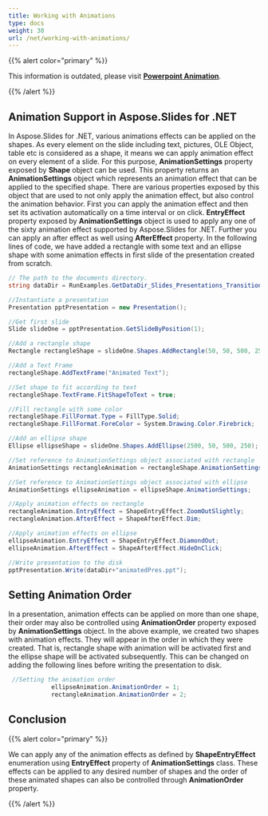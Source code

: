 ```yaml
---
title: Working with Animations
type: docs
weight: 30
url: /net/working-with-animations/
---
```


{{% alert color="primary" %}} 

This information is outdated, please visit [**Powerpoint Animation**](/slides/net/powerpoint-animation/).

{{% /alert %}} 


## **Animation Support in Aspose.Slides for .NET**
In Aspose.Slides for .NET, various animations effects can be applied on the shapes. As every element on the slide including text, pictures, OLE Object, table etc is considered as a shape, it means we can apply animation effect on every element of a slide. For this purpose, **AnimationSettings** property exposed by **Shape** object can be used. This property returns an **AnimationSettings** object which represents an animation effect that can be applied to the specified shape. There are various properties exposed by this object that are used to not only apply the animation effect, but also control the animation behavior. First you can apply the animation effect and then set its activation automatically on a time interval or on click. **EntryEffect** property exposed by **AnimationSettings** object is used to apply any one of the sixty animation effect supported by Aspose.Slides for .NET. Further you can apply an after effect as well using **AfterEffect** property. In the following lines of code, we have added a rectangle with some text and an ellipse shape with some animation effects in first slide of the presentation created from scratch. 

```c#
// The path to the documents directory.
string dataDir = RunExamples.GetDataDir_Slides_Presentations_Transitions();

//Instantiate a presentation
Presentation pptPresentation = new Presentation();

//Get first slide
Slide slideOne = pptPresentation.GetSlideByPosition(1);

//Add a rectangle shape
Rectangle rectangleShape = slideOne.Shapes.AddRectangle(50, 50, 500, 250);

//Add a Text Frame
rectangleShape.AddTextFrame("Animated Text");

//Set shape to fit according to text
rectangleShape.TextFrame.FitShapeToText = true;

//Fill rectangle with some color
rectangleShape.FillFormat.Type = FillType.Solid;
rectangleShape.FillFormat.ForeColor = System.Drawing.Color.Firebrick;

//Add an ellipse shape
Ellipse ellipseShape = slideOne.Shapes.AddEllipse(2500, 50, 500, 250);

//Set reference to AnimationSettings object associated with rectangle
AnimationSettings rectangleAnimation = rectangleShape.AnimationSettings;

//Set reference to AnimationSettings object associated with ellipse
AnimationSettings ellipseAnimation = ellipseShape.AnimationSettings;

//Apply animation effects on rectangle
rectangleAnimation.EntryEffect = ShapeEntryEffect.ZoomOutSlightly;
rectangleAnimation.AfterEffect = ShapeAfterEffect.Dim;

//Apply animation effects on ellipse
ellipseAnimation.EntryEffect = ShapeEntryEffect.DiamondOut;
ellipseAnimation.AfterEffect = ShapeAfterEffect.HideOnClick;

//Write presentation to the disk
pptPresentation.Write(dataDir+"animatedPres.ppt");
```




## **Setting Animation Order**
In a presentation, animation effects can be applied on more than one shape, their order may also be controlled using **AnimationOrder** property exposed by **AnimationSettings** object. In the above example, we created two shapes with animation effects. They will appear in the order in which they were created. That is, rectangle shape with animation will be activated first and the ellipse shape will be activated subsequently. This can be changed on adding the following lines before writing the presentation to disk. 

```c#
 //Setting the animation order
            ellipseAnimation.AnimationOrder = 1;
            rectangleAnimation.AnimationOrder = 2;

```




## **Conclusion**
{{% alert color="primary" %}} 

We can apply any of the animation effects as defined by **ShapeEntryEffect** enumeration using **EntryEffect** property of **AnimationSettings** class. These effects can be applied to any desired number of shapes and the order of these animated shapes can also be controlled through **AnimationOrder** property. 

{{% /alert %}} 